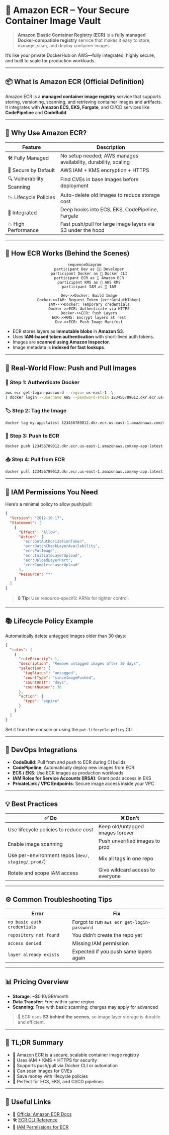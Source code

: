 # 🐳 Amazon ECR – Your Secure Container Image Vault

> **Amazon Elastic Container Registry (ECR)** is a **fully managed Docker-compatible registry** service that makes it easy to store, manage, scan, and deploy container images.

It’s like your private DockerHub on AWS—fully integrated, highly secure, and built to scale for production workloads.

---

## 📦 What Is Amazon ECR (Official Definition)

Amazon ECR is a **managed container image registry** service that supports storing, versioning, scanning, and retrieving container images and artifacts. It integrates with **Amazon ECS, EKS, Fargate**, and CI/CD services like **CodePipeline** and **CodeBuild**.

---

## 🌟 Why Use Amazon ECR?

| Feature                   | Description                                                    |
| ------------------------- | -------------------------------------------------------------- |
| 🛠️ Fully Managed          | No setup needed; AWS manages availability, durability, scaling |
| 🔐 Secure by Default      | AWS IAM + KMS encryption + HTTPS                               |
| 🔍 Vulnerability Scanning | Find CVEs in base images before deployment                     |
| 📉 Lifecycle Policies     | Auto-delete old images to reduce storage cost                  |
| 🔗 Integrated             | Deep hooks into ECS, EKS, CodePipeline, Fargate                |
| 💥 High Performance       | Fast push/pull for large image layers via S3 under the hood    |

---

## 🧠 How ECR Works (Behind the Scenes)

<div align="center">

```mermaid
sequenceDiagram
    participant Dev as 🧑‍💻 Developer
    participant Docker as 🐳 Docker CLI
    participant ECR as 🧊 Amazon ECR
    participant KMS as 🔐 AWS KMS
    participant IAM as 🧾 IAM

    Dev->>Docker: Build Image
    Docker->>IAM: Request Token (ecr:GetAuthToken)
    IAM-->>Docker: Temporary credentials
    Docker->>ECR: Authenticate via HTTPS
    Docker->>ECR: Push Layers
    ECR->>KMS: Encrypt layers at rest
    Dev->>ECR: Push Image Manifest
```

</div>

- ECR stores layers as **immutable blobs** in **Amazon S3**.
- Uses **IAM-based token authentication** with short-lived auth tokens.
- Images are **scanned using Amazon Inspector**.
- Image metadata is **indexed for fast lookups**.

---

## 🧪 Real-World Flow: Push and Pull Images

### 🔧 Step 1: Authenticate Docker

```bash
aws ecr get-login-password --region us-east-1  \
| docker login --username AWS --password-stdin 123456789012.dkr.ecr.us-east-1.amazonaws.com
```

### 🏷️ Step 2: Tag the Image

```bash
docker tag my-app:latest 123456789012.dkr.ecr.us-east-1.amazonaws.com/my-app:latest
```

### 🚀 Step 3: Push to ECR

```bash
docker push 123456789012.dkr.ecr.us-east-1.amazonaws.com/my-app:latest
```

### 📥 Step 4: Pull from ECR

```bash
docker pull 123456789012.dkr.ecr.us-east-1.amazonaws.com/my-app:latest
```

---

## 🔐 IAM Permissions You Need

Here’s a minimal policy to allow push/pull:

```json
{
  "Version": "2012-10-17",
  "Statement": [
    {
      "Effect": "Allow",
      "Action": [
        "ecr:GetAuthorizationToken",
        "ecr:BatchCheckLayerAvailability",
        "ecr:PutImage",
        "ecr:InitiateLayerUpload",
        "ecr:UploadLayerPart",
        "ecr:CompleteLayerUpload"
      ],
      "Resource": "*"
    }
  ]
}
```

> 🔒 **Tip**: Use resource-specific ARNs for tighter control.

---

## 📚 Lifecycle Policy Example

Automatically delete untagged images older than 30 days:

```json
{
  "rules": [
    {
      "rulePriority": 1,
      "description": "Remove untagged images after 30 days",
      "selection": {
        "tagStatus": "untagged",
        "countType": "sinceImagePushed",
        "countUnit": "days",
        "countNumber": 30
      },
      "action": {
        "type": "expire"
      }
    }
  ]
}
```

Set it from the console or using the `put-lifecycle-policy` CLI.

---

## 🦾 DevOps Integrations

- **CodeBuild**: Pull from and push to ECR during CI builds
- **CodePipeline**: Automatically deploy new images from ECR
- **ECS / EKS**: Use ECR images as production workloads
- **IAM Roles for Service Accounts (IRSA)**: Grant pods access in EKS
- **PrivateLink / VPC Endpoints**: Secure image access inside your VPC

---

## 💡 Best Practices

| ✅ Do                                                   | ❌ Don’t                         |
| ------------------------------------------------------- | -------------------------------- |
| Use lifecycle policies to reduce cost                   | Keep old/untagged images forever |
| Enable image scanning                                   | Push unverified images to prod   |
| Use per-environment repos (`dev/`, `staging/`, `prod/`) | Mix all tags in one repo         |
| Rotate and scope IAM access                             | Give wildcard access to everyone |

---

## ⚙️ Common Troubleshooting Tips

| Error                       | Fix                                        |
| --------------------------- | ------------------------------------------ |
| `no basic auth credentials` | Forgot to run `aws ecr get-login-password` |
| `repository not found`      | You didn’t create the repo yet             |
| `access denied`             | Missing IAM permission                     |
| `layer already exists`      | Expected if you push same layers again     |

---

## 📊 Pricing Overview

- **Storage**: ~\$0.10/GB/month
- **Data Transfer**: Free within same region
- **Scanning**: Free with basic scanning; charges may apply for advanced

> 🧠 ECR uses **S3 behind the scenes**, so image layer storage is durable and efficient.

---

## 🧾 TL;DR Summary

- 🐳 Amazon ECR is a secure, scalable container image registry
- 🔐 Uses IAM + KMS + HTTPS for security
- 🔁 Supports push/pull via Docker CLI or automation
- 🧪 Can scan images for CVEs
- 💸 Save money with lifecycle policies
- 🤝 Perfect for ECS, EKS, and CI/CD pipelines

---

## 📎 Useful Links

- 📘 [Official Amazon ECR Docs](https://docs.aws.amazon.com/AmazonECR/latest/userguide/what-is-ecr.html)
- 🛠️ [ECR CLI Reference](https://docs.aws.amazon.com/cli/latest/reference/ecr/)
- 🔐 [IAM Permissions for ECR](https://docs.aws.amazon.com/AmazonECR/latest/userguide/security_iam_id-based-policy-examples.html)
